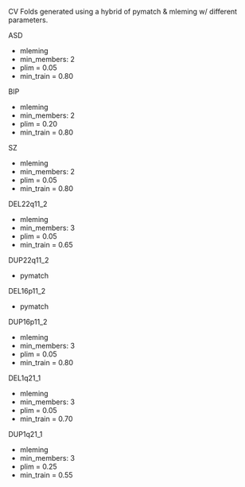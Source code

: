 CV Folds generated using a hybrid of pymatch & mleming w/ different parameters.

ASD
- mleming
- min_members: 2
- plim = 0.05
- min_train = 0.80

BIP
- mleming
- min_members: 2
- plim = 0.20
- min_train = 0.80

SZ
- mleming
- min_members: 2
- plim = 0.05
- min_train = 0.80

DEL22q11_2
- mleming
- min_members: 3
- plim = 0.05
- min_train = 0.65

DUP22q11_2
- pymatch

DEL16p11_2
- pymatch

DUP16p11_2
- mleming
- min_members: 3
- plim = 0.05
- min_train = 0.80

DEL1q21_1
- mleming
- min_members: 3
- plim = 0.05
- min_train = 0.70

DUP1q21_1
- mleming
- min_members: 3
- plim = 0.25
- min_train = 0.55